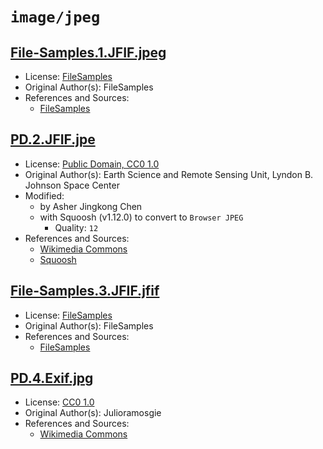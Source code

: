 # `image/jpeg`

## [File-Samples.1.JFIF.jpeg](../files/File-Samples.1.JFIF.jpeg)

- License: [FileSamples](./LICENSE-FileSamples.txt)
- Original Author(s): FileSamples
- References and Sources:
  - [FileSamples](https://filesamples.com/samples/image/jfif/sample1.jfif)

## [PD.2.JFIF.jpe](../files/PD.2.JFIF.jpe)

- License: [Public Domain, CC0 1.0](./LICENSE-PD-CC0.txt)
- Original Author(s): Earth Science and Remote Sensing Unit, Lyndon B. Johnson Space Center
- Modified:
  - by Asher Jingkong Chen
  - with Squoosh (v1.12.0) to convert to `Browser JPEG`
    - Quality: `12`
- References and Sources:
  - [Wikimedia Commons](https://upload.wikimedia.org/wikipedia/commons/b/bb/ISS067-E-176271_-_View_of_Earth.jpg)
  - [Squoosh](https://squoosh.app/)

## [File-Samples.3.JFIF.jfif](../files/File-Samples.3.JFIF.jfif)

- License: [FileSamples](./LICENSE-FileSamples.txt)
- Original Author(s): FileSamples
- References and Sources:
  - [FileSamples](https://filesamples.com/samples/image/jpe/sample_640%C3%97426.jpe)

## [PD.4.Exif.jpg](../files/PD.4.Exif.jpg)

- License: [CC0 1.0](./LICENSE-CC0.txt)
- Original Author(s): Julioramosgie
- References and Sources:
  - [Wikimedia Commons](https://upload.wikimedia.org/wikipedia/commons/b/b1/%C3%81lbum_de_compila%C3%A7%C3%A3o_de_Melim.jpg)
